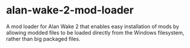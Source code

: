 # alan-wake-2-mod-loader

A mod loader for Alan Wake 2 that enables easy installation of mods by allowing modded files to be loaded directly from the Windows filesystem, rather than big packaged files.

